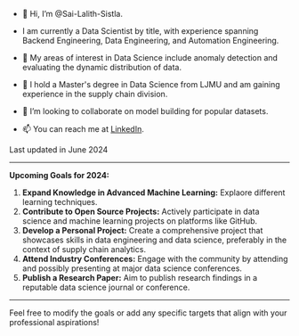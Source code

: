 - 👋 Hi, I’m @Sai-Lalith-Sistla.

- I am currently a Data Scientist by title, with experience spanning Backend Engineering, Data Engineering, and Automation Engineering.

- 👀 My areas of interest in Data Science include anomaly detection and evaluating the dynamic distribution of data.
- 🌱 I hold a Master's degree in Data Science from LJMU and am gaining experience in the supply chain division.
- 💞️ I’m looking to collaborate on model building for popular datasets.
- 📫 You can reach me at [LinkedIn](https://www.linkedin.com/in/sailalithsistla).

Last updated in June 2024


-------------------------------------------------
**Upcoming Goals for 2024:**

1. **Expand Knowledge in Advanced Machine Learning:** Explaore different learning techniques.
2. **Contribute to Open Source Projects:** Actively participate in data science and machine learning projects on platforms like GitHub.
3. **Develop a Personal Project:** Create a comprehensive project that showcases skills in data engineering and data science, preferably in the context of supply chain analytics.
4. **Attend Industry Conferences:** Engage with the community by attending and possibly presenting at major data science conferences.
5. **Publish a Research Paper:** Aim to publish research findings in a reputable data science journal or conference.

---

Feel free to modify the goals or add any specific targets that align with your professional aspirations!
<!---
Sai-Lalith-Sistla/Sai-Lalith-Sistla is a ✨ special ✨ repository because its `README.md` (this file) appears on your GitHub profile.
You can click the Preview link to take a look at your changes.

Current Work:
NLP Based Android UI Automation (https://github.com/akshaykadam100/Android-Automation-ChatBot.git)
Web Application for Analysing Customer Churn & Patient Heart Stroke Possibility (https://data-models-ml.herokuapp.com/)
--->
